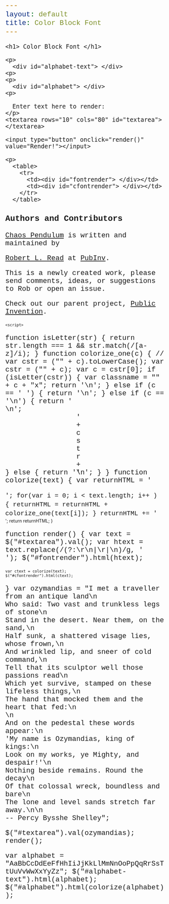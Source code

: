 ```yaml
---
layout: default
title: Color Block Font
---
```

    
    
<style>
    <!--- My color palette will be : Red Green Yellow Cyan Black
a: r r
b: g y
c: m g
d: r m
e: g g
f: r g
g: g m
h: c y
i: y y
j: y m
k: y c
l: c r
m: g r
n: r y
o: c c
p: c g
q: m c
r: r m
s: g c
t: m y
u: m m
v: r c
w: y r
x: y g
y: c m
z: m r
--->

  
    .ax {
	position: relative;
    }
span.ax::before {
    content: " ";
    background-color: red;
    position:absolute; 
    top: -20px; 
    left: 0;  
    width: 10px; 
    height: 10px; 
    border: 1px solid #000000
}
span.ax::after {
    content: " ";
    background-color: red;
    position:absolute; 
    top: -10px; 
    left: 0;  
    width: 10px; 
    height: 10px; 
    border: 1px solid #000000
}
    .bx {
	position: relative;
    }
span.bx::before {
    content: " ";
    background-color: green;
    position:absolute; 
    top: -20px; 
    left: 0;  
    width: 10px; 
    height: 10px; 
    border: 1px solid #000000
}
span.bx::after {
    content: " ";
    background-color: yellow;
    position:absolute; 
    top: -10px; 
    left: 0;  
    width: 10px; 
    height: 10px; 
    border: 1px solid #000000
}


    .cx {
	position: relative;
    }
span.cx::before {
    content: " ";
    background-color: black;
    position:absolute; 
    top: -20px; 
    left: 0;  
    width: 10px; 
    height: 10px; 
    border: 1px solid #000000
}
span.cx::after {
    content: " ";
    background-color: green;
    position:absolute; 
    top: -10px; 
    left: 0;  
    width: 10px; 
    height: 10px; 
    border: 1px solid #000000
}

    .dx {
	position: relative;
    }
span.dx::before {
    content: " ";
    background-color: red;
    position:absolute; 
    top: -20px; 
    left: 0;  
    width: 10px; 
    height: 10px; 
    border: 1px solid #000000
}
span.dx::after {
    content: " ";
    background-color: black;
    position:absolute; 
    top: -10px; 
    left: 0;  
    width: 10px; 
    height: 10px; 
    border: 1px solid #000000
}

    .ex {
	position: relative;
    }
span.ex::before {
    content: " ";
    background-color: green;
    position:absolute; 
    top: -20px; 
    left: 0;  
    width: 10px; 
    height: 10px; 
    border: 1px solid #000000
}
span.ex::after {
    content: " ";
    background-color: green;
    position:absolute; 
    top: -10px; 
    left: 0;  
    width: 10px; 
    height: 10px; 
    border: 1px solid #000000
}

    .fx {
	position: relative;
    }
span.fx::before {
    content: " ";
    background-color: red;
    position:absolute; 
    top: -20px; 
    left: 0;  
    width: 10px; 
    height: 10px; 
    border: 1px solid #000000
}
span.fx::after {
    content: " ";
    background-color: green;
    position:absolute; 
    top: -10px; 
    left: 0;  
    width: 10px; 
    height: 10px; 
    border: 1px solid #000000
}


    .gx {
	position: relative;
    }
span.gx::before {
    content: " ";
    background-color: green;
    position:absolute; 
    top: -20px; 
    left: 0;  
    width: 10px; 
    height: 10px; 
    border: 1px solid #000000
}
span.gx::after {
    content: " ";
    background-color: black;
    position:absolute; 
    top: -10px; 
    left: 0;  
    width: 10px; 
    height: 10px; 
    border: 1px solid #000000
}
    .hx {
	position: relative;
    }
span.hx::before {
    content: " ";
    background-color: cyan;
    position:absolute; 
    top: -20px; 
    left: 0;  
    width: 10px; 
    height: 10px; 
    border: 1px solid #000000
}
span.hx::after {
    content: " ";
    background-color: yellow;
    position:absolute; 
    top: -10px; 
    left: 0;  
    width: 10px; 
    height: 10px; 
    border: 1px solid #000000
}


    .ix {
	position: relative;
    }
span.ix::before {
    content: " ";
    background-color: yellow;
    position:absolute; 
    top: -20px; 
    left: 0;  
    width: 10px; 
    height: 10px; 
    border: 1px solid #000000
}
span.ix::after {
    content: " ";
    background-color: yellow;
    position:absolute; 
    top: -10px; 
    left: 0;  
    width: 10px; 
    height: 10px; 
    border: 1px solid #000000
}

    .jx {
	position: relative;
    }
span.jx::before {
    content: " ";
    background-color: yellow;
    position:absolute; 
    top: -20px; 
    left: 0;  
    width: 10px; 
    height: 10px; 
    border: 1px solid #000000
}
span.jx::after {
    content: " ";
    background-color: black;
    position:absolute; 
    top: -10px; 
    left: 0;  
    width: 10px; 
    height: 10px; 
    border: 1px solid #000000
}

    .kx {
	position: relative;
    }
span.kx::before {
    content: " ";
    background-color: yellow;
    position:absolute; 
    top: -20px; 
    left: 0;  
    width: 10px; 
    height: 10px; 
    border: 1px solid #000000
}
span.kx::after {
    content: " ";
    background-color: cyan;
    position:absolute; 
    top: -10px; 
    left: 0;  
    width: 10px; 
    height: 10px; 
    border: 1px solid #000000
}

    .lx {
	position: relative;
    }
span.lx::before {
    content: " ";
    background-color: cyan;
    position:absolute; 
    top: -20px; 
    left: 0;  
    width: 10px; 
    height: 10px; 
    border: 1px solid #000000
}
span.lx::after {
    content: " ";
    background-color: red;
    position:absolute; 
    top: -10px; 
    left: 0;  
    width: 10px; 
    height: 10px; 
    border: 1px solid #000000
}

    .mx {
	position: relative;
    }

span.mx::before {
    content: " ";
    background-color: green;
    position:absolute; 
    top: -20px; 
    left: 0;  
    width: 10px; 
    height: 10px; 
    border: 1px solid #000000
}
span.mx::after {
    content: " ";
    background-color: red;
    position:absolute; 
    top: -10px; 
    left: 0;  
    width: 10px; 
    height: 10px; 
    border: 1px solid #000000
}
    .nx {
	position: relative;
    }
span.nx::before {
    content: " ";
    background-color: red;
    position:absolute; 
    top: -20px; 
    left: 0;  
    width: 10px; 
    height: 10px; 
    border: 1px solid #000000
}
span.nx::after {
    content: " ";
    background-color: yellow;
    position:absolute; 
    top: -10px; 
    left: 0;  
    width: 10px; 
    height: 10px; 
    border: 1px solid #000000
}


    .ox {
	position: relative;
    }
span.ox::before {
    content: " ";
    background-color: cyan;
    position:absolute; 
    top: -20px; 
    left: 0;  
    width: 10px; 
    height: 10px; 
    border: 1px solid #000000
}
span.ox::after {
    content: " ";
    background-color: cyan;
    position:absolute; 
    top: -10px; 
    left: 0;  
    width: 10px; 
    height: 10px; 
    border: 1px solid #000000
}

    .px {
	position: relative;
    }
span.px::before {
    content: " ";
    background-color: cyan;
    position:absolute; 
    top: -20px; 
    left: 0;  
    width: 10px; 
    height: 10px; 
    border: 1px solid #000000
}
span.px::after {
    content: " ";
    background-color: green;
    position:absolute; 
    top: -10px; 
    left: 0;  
    width: 10px; 
    height: 10px; 
    border: 1px solid #000000
}

    .qx {
	position: relative;
    }
span.qx::before {
    content: " ";
    background-color: black;
    position:absolute; 
    top: -20px; 
    left: 0;  
    width: 10px; 
    height: 10px; 
    border: 1px solid #000000
}
span.qx::after {
    content: " ";
    background-color: cyan;
    position:absolute; 
    top: -10px; 
    left: 0;  
    width: 10px; 
    height: 10px; 
    border: 1px solid #000000
}

    .rx {
	position: relative;
    }
span.rx::before {
    content: " ";
    background-color: red;
    position:absolute; 
    top: -20px; 
    left: 0;  
    width: 10px; 
    height: 10px; 
    border: 1px solid #000000
}
span.rx::after {
    content: " ";
    background-color: black;
    position:absolute; 
    top: -10px; 
    left: 0;  
    width: 10px; 
    height: 10px; 
    border: 1px solid #000000
}


    .sx {
	position: relative;
    }
span.sx::before {
    content: " ";
    background-color: green;
    position:absolute; 
    top: -20px; 
    left: 0;  
    width: 10px; 
    height: 10px; 
    border: 1px solid #000000
}
span.sx::after {
    content: " ";
    background-color: cyan;
    position:absolute; 
    top: -10px; 
    left: 0;  
    width: 10px; 
    height: 10px; 
    border: 1px solid #000000
}
    .tx {
	position: relative;
    }
span.tx::before {
    content: " ";
    background-color: black;
    position:absolute; 
    top: -20px; 
    left: 0;  
    width: 10px; 
    height: 10px; 
    border: 1px solid #000000
}
span.tx::after {
    content: " ";
    background-color: yellow;
    position:absolute; 
    top: -10px; 
    left: 0;  
    width: 10px; 
    height: 10px; 
    border: 1px solid #000000
}


    .ux {
	position: relative;
    }
span.ux::before {
    content: " ";
    background-color: black;
    position:absolute; 
    top: -20px; 
    left: 0;  
    width: 10px; 
    height: 10px; 
    border: 1px solid #000000
}
span.ux::after {
    content: " ";
    background-color: black;
    position:absolute; 
    top: -10px; 
    left: 0;  
    width: 10px; 
    height: 10px; 
    border: 1px solid #000000
}

    .vx {
	position: relative;
    }
span.vx::before {
    content: " ";
    background-color: red;
    position:absolute; 
    top: -20px; 
    left: 0;  
    width: 10px; 
    height: 10px; 
    border: 1px solid #000000
}
span.vx::after {
    content: " ";
    background-color: cyan;
    position:absolute; 
    top: -10px; 
    left: 0;  
    width: 10px; 
    height: 10px; 
    border: 1px solid #000000
}

    .wx {
	position: relative;
    }
span.wx::before {
    content: " ";
    background-color: yellow;
    position:absolute; 
    top: -20px; 
    left: 0;  
    width: 10px; 
    height: 10px; 
    border: 1px solid #000000
}
span.wx::after {
    content: " ";
    background-color: red;
    position:absolute; 
    top: -10px; 
    left: 0;  
    width: 10px; 
    height: 10px; 
    border: 1px solid #000000
}

    .xx {
	position: relative;
    }
span.xx::before {
    content: " ";
    background-color: yellow;
    position:absolute; 
    top: -20px; 
    left: 0;  
    width: 10px; 
    height: 10px; 
    border: 1px solid #000000
}
span.xx::after {
    content: " ";
    background-color: green;
    position:absolute; 
    top: -10px; 
    left: 0;  
    width: 10px; 
    height: 10px; 
    border: 1px solid #000000
}

    .yx {
	position: relative;
    }
span.yx::before {
    content: " ";
    background-color: cyan;
    position:absolute; 
    top: -20px; 
    left: 0;  
    width: 10px; 
    height: 10px; 
    border: 1px solid #000000
}
span.yx::after {
    content: " ";
    background-color: black;
    position:absolute; 
    top: -10px; 
    left: 0;  
    width: 10px; 
    height: 10px; 
    border: 1px solid #000000
}

    .zx {
	position: relative;
    }
span.zx::before {
    content: " ";
    background-color: black;
    position:absolute; 
    top: -20px; 
    left: 0;  
    width: 10px; 
    height: 10px; 
    border: 1px solid #000000
}
span.zx::after {
    content: " ";
    background-color: red;
    position:absolute; 
    top: -10px; 
    left: 0;  
    width: 10px; 
    height: 10px; 
    border: 1px solid #000000
}



    .Ax {
	position: relative;
    }
span.Ax::before {
    content: " ";
    background-color: red;
    position:absolute; 
    top: -22px; 
    left: 0;  
    width: 10px; 
    height: 12px; 
    border: 1px solid #000000
}
span.Ax::after {
    content: " ";
    background-color: red;
    position:absolute; 
    top: -10px; 
    left: 0;  
    width: 10px; 
    height: 12px; 
    border: 1px solid #000000
}
    .Bx {
	position: relative;
    }
span.Bx::before {
    content: " ";
    background-color: green;
    position:absolute; 
    top: -22px; 
    left: 0;  
    width: 10px; 
    height: 12px; 
    border: 1px solid #000000
}
span.Bx::after {
    content: " ";
    background-color: yellow;
    position:absolute; 
    top: -10px; 
    left: 0;  
    width: 10px; 
    height: 12px; 
    border: 1px solid #000000
}


    .Cx {
	position: relative;
    }
span.Cx::before {
    content: " ";
    background-color: black;
    position:absolute; 
    top: -22px; 
    left: 0;  
    width: 10px; 
    height: 12px; 
    border: 1px solid #000000
}
span.Cx::after {
    content: " ";
    background-color: green;
    position:absolute; 
    top: -10px; 
    left: 0;  
    width: 10px; 
    height: 12px; 
    border: 1px solid #000000
}

    .Dx {
	position: relative;
    }
span.Dx::before {
    content: " ";
    background-color: red;
    position:absolute; 
    top: -22px; 
    left: 0;  
    width: 10px; 
    height: 12px; 
    border: 1px solid #000000
}
span.Dx::after {
    content: " ";
    background-color: black;
    position:absolute; 
    top: -10px; 
    left: 0;  
    width: 10px; 
    height: 12px; 
    border: 1px solid #000000
}

    .Ex {
	position: relative;
    }
span.Ex::before {
    content: " ";
    background-color: green;
    position:absolute; 
    top: -22px; 
    left: 0;  
    width: 10px; 
    height: 12px; 
    border: 1px solid #000000
}
span.Ex::after {
    content: " ";
    background-color: green;
    position:absolute; 
    top: -10px; 
    left: 0;  
    width: 10px; 
    height: 12px; 
    border: 1px solid #000000
}

    .Fx {
	position: relative;
    }
span.Fx::before {
    content: " ";
    background-color: red;
    position:absolute; 
    top: -22px; 
    left: 0;  
    width: 10px; 
    height: 12px; 
    border: 1px solid #000000
}
span.Fx::after {
    content: " ";
    background-color: green;
    position:absolute; 
    top: -10px; 
    left: 0;  
    width: 10px; 
    height: 12px; 
    border: 1px solid #000000
}


    .Gx {
	position: relative;
    }
span.Gx::before {
    content: " ";
    background-color: green;
    position:absolute; 
    top: -22px; 
    left: 0;  
    width: 10px; 
    height: 12px; 
    border: 1px solid #000000
}
span.Gx::after {
    content: " ";
    background-color: black;
    position:absolute; 
    top: -10px; 
    left: 0;  
    width: 10px; 
    height: 12px; 
    border: 1px solid #000000
}
    .Hx {
	position: relative;
    }
span.Hx::before {
    content: " ";
    background-color: cyan;
    position:absolute; 
    top: -22px; 
    left: 0;  
    width: 10px; 
    height: 12px; 
    border: 1px solid #000000
}
span.Hx::after {
    content: " ";
    background-color: yellow;
    position:absolute; 
    top: -10px; 
    left: 0;  
    width: 10px; 
    height: 12px; 
    border: 1px solid #000000
}


    .Ix {
	position: relative;
    }
span.Ix::before {
    content: " ";
    background-color: yellow;
    position:absolute; 
    top: -22px; 
    left: 0;  
    width: 10px; 
    height: 12px; 
    border: 1px solid #000000
}
span.Ix::after {
    content: " ";
    background-color: yellow;
    position:absolute; 
    top: -10px; 
    left: 0;  
    width: 10px; 
    height: 12px; 
    border: 1px solid #000000
}

    .Jx {
	position: relative;
    }
span.Jx::before {
    content: " ";
    background-color: yellow;
    position:absolute; 
    top: -22px; 
    left: 0;  
    width: 10px; 
    height: 12px; 
    border: 1px solid #000000
}
span.Jx::after {
    content: " ";
    background-color: black;
    position:absolute; 
    top: -10px; 
    left: 0;  
    width: 10px; 
    height: 12px; 
    border: 1px solid #000000
}

    .Kx {
	position: relative;
    }
span.Kx::before {
    content: " ";
    background-color: yellow;
    position:absolute; 
    top: -22px; 
    left: 0;  
    width: 10px; 
    height: 12px; 
    border: 1px solid #000000
}
span.Kx::after {
    content: " ";
    background-color: cyan;
    position:absolute; 
    top: -10px; 
    left: 0;  
    width: 10px; 
    height: 12px; 
    border: 1px solid #000000
}

    .Lx {
	position: relative;
    }
span.Lx::before {
    content: " ";
    background-color: cyan;
    position:absolute; 
    top: -22px; 
    left: 0;  
    width: 10px; 
    height: 12px; 
    border: 1px solid #000000
}
span.Lx::after {
    content: " ";
    background-color: red;
    position:absolute; 
    top: -10px; 
    left: 0;  
    width: 10px; 
    height: 12px; 
    border: 1px solid #000000
}

    .Mx {
	position: relative;
    }

span.Mx::before {
    content: " ";
    background-color: green;
    position:absolute; 
    top: -22px; 
    left: 0;  
    width: 10px; 
    height: 12px; 
    border: 1px solid #000000
}
span.Mx::after {
    content: " ";
    background-color: red;
    position:absolute; 
    top: -10px; 
    left: 0;  
    width: 10px; 
    height: 12px; 
    border: 1px solid #000000
}
    .Nx {
	position: relative;
    }
span.Nx::before {
    content: " ";
    background-color: red;
    position:absolute; 
    top: -22px; 
    left: 0;  
    width: 10px; 
    height: 12px; 
    border: 1px solid #000000
}
span.Nx::after {
    content: " ";
    background-color: yellow;
    position:absolute; 
    top: -10px; 
    left: 0;  
    width: 10px; 
    height: 12px; 
    border: 1px solid #000000
}


    .Ox {
	position: relative;
    }
span.Ox::before {
    content: " ";
    background-color: cyan;
    position:absolute; 
    top: -22px; 
    left: 0;  
    width: 10px; 
    height: 12px; 
    border: 1px solid #000000
}
span.Ox::after {
    content: " ";
    background-color: cyan;
    position:absolute; 
    top: -10px; 
    left: 0;  
    width: 10px; 
    height: 12px; 
    border: 1px solid #000000
}

    .Px {
	position: relative;
    }
span.Px::before {
    content: " ";
    background-color: cyan;
    position:absolute; 
    top: -22px; 
    left: 0;  
    width: 10px; 
    height: 12px; 
    border: 1px solid #000000
}
span.Px::after {
    content: " ";
    background-color: green;
    position:absolute; 
    top: -10px; 
    left: 0;  
    width: 10px; 
    height: 12px; 
    border: 1px solid #000000
}

    .Qx {
	position: relative;
    }
span.Qx::before {
    content: " ";
    background-color: black;
    position:absolute; 
    top: -22px; 
    left: 0;  
    width: 10px; 
    height: 12px; 
    border: 1px solid #000000
}
span.Qx::after {
    content: " ";
    background-color: cyan;
    position:absolute; 
    top: -10px; 
    left: 0;  
    width: 10px; 
    height: 12px; 
    border: 1px solid #000000
}

    .Rx {
	position: relative;
    }
span.Rx::before {
    content: " ";
    background-color: red;
    position:absolute; 
    top: -22px; 
    left: 0;  
    width: 10px; 
    height: 12px; 
    border: 1px solid #000000
}
span.Rx::after {
    content: " ";
    background-color: black;
    position:absolute; 
    top: -10px; 
    left: 0;  
    width: 10px; 
    height: 12px; 
    border: 1px solid #000000
}


    .Sx {
	position: relative;
    }
span.Sx::before {
    content: " ";
    background-color: green;
    position:absolute; 
    top: -22px; 
    left: 0;  
    width: 10px; 
    height: 12px; 
    border: 1px solid #000000
}
span.Sx::after {
    content: " ";
    background-color: cyan;
    position:absolute; 
    top: -10px; 
    left: 0;  
    width: 10px; 
    height: 12px; 
    border: 1px solid #000000
}
    .Tx {
	position: relative;
    }
span.Tx::before {
    content: " ";
    background-color: black;
    position:absolute; 
    top: -22px; 
    left: 0;  
    width: 10px; 
    height: 12px; 
    border: 1px solid #000000
}
span.Tx::after {
    content: " ";
    background-color: yellow;
    position:absolute; 
    top: -10px; 
    left: 0;  
    width: 10px; 
    height: 12px; 
    border: 1px solid #000000
}


    .Ux {
	position: relative;
    }
span.Ux::before {
    content: " ";
    background-color: black;
    position:absolute; 
    top: -22px; 
    left: 0;  
    width: 10px; 
    height: 12px; 
    border: 1px solid #000000
}
span.Ux::after {
    content: " ";
    background-color: black;
    position:absolute; 
    top: -10px; 
    left: 0;  
    width: 10px; 
    height: 12px; 
    border: 1px solid #000000
}

    .Vx {
	position: relative;
    }
span.Vx::before {
    content: " ";
    background-color: red;
    position:absolute; 
    top: -22px; 
    left: 0;  
    width: 10px; 
    height: 12px; 
    border: 1px solid #000000
}
span.Vx::after {
    content: " ";
    background-color: cyan;
    position:absolute; 
    top: -10px; 
    left: 0;  
    width: 10px; 
    height: 12px; 
    border: 1px solid #000000
}

    .Wx {
	position: relative;
    }
span.Wx::before {
    content: " ";
    background-color: yellow;
    position:absolute; 
    top: -22px; 
    left: 0;  
    width: 10px; 
    height: 12px; 
    border: 1px solid #000000
}
span.Wx::after {
    content: " ";
    background-color: red;
    position:absolute; 
    top: -10px; 
    left: 0;  
    width: 10px; 
    height: 12px; 
    border: 1px solid #000000
}

    .Xx {
	position: relative;
    }
span.Xx::before {
    content: " ";
    background-color: yellow;
    position:absolute; 
    top: -22px; 
    left: 0;  
    width: 10px; 
    height: 12px; 
    border: 1px solid #000000
}
span.Xx::after {
    content: " ";
    background-color: green;
    position:absolute; 
    top: -10px; 
    left: 0;  
    width: 10px; 
    height: 12px; 
    border: 1px solid #000000
}

    .Yx {
	position: relative;
    }
span.Yx::before {
    content: " ";
    background-color: cyan;
    position:absolute; 
    top: -22px; 
    left: 0;  
    width: 10px; 
    height: 12px; 
    border: 1px solid #000000
}
span.Yx::after {
    content: " ";
    background-color: black;
    position:absolute; 
    top: -10px; 
    left: 0;  
    width: 10px; 
    height: 12px; 
    border: 1px solid #000000
}

    .Zx {
	position: relative;
    }
span.Zx::before {
    content: " ";
    background-color: black;
    position:absolute; 
    top: -22px; 
    left: 0;  
    width: 10px; 
    height: 12px; 
    border: 1px solid #000000
}
span.Zx::after {
    content: " ";
    background-color: red;
    position:absolute; 
    top: -10px; 
    left: 0;  
    width: 10px; 
    height: 12px; 
    border: 1px solid #000000
}


p,span,div {
    font-family: "Courier";
    font-size: 22px;
}

    .color-block {
	line-height: 28px;
	font-family: "Courier";
	font-size: 20px;
    }
</style>
     
  <div id="content-wrapper">
    <div class="inner clearfix">
      <section id="main-content">
	<section id="textsection" style="{border: red;}">
	</section>

	<h1> Color Block Font </h1>    

	<p>
	  <div id="alphabet-text"> </div>
	<p>
	<p>
	  <div id="alphabet"> </div>
	<p>

	  Enter text here to render:
	</p>
	<textarea rows="10" cols="80" id="textarea"></textarea>
	
	<input type="button" onclick="render()" value="Render!"></input>

	<p>
	  <table>
	    <tr>
	      <td><div id="fontrender"> </div></td>
	      <td><div id="cfontrender"> </div></td>
	    </tr>
	  </table>
</body>




<h3>
  <a id="authors-and-contributors" class="anchor" href="#authors-and-contributors" aria-hidden="true"><span aria-hidden="true" class="octicon octicon-link"></span></a>Authors and Contributors</h3>

<p><a href="https://github.com/PubInv/chaos-pendulum">Chaos Pendulum</a> is written and maintained by

  <a href="mailto:read.robert@gmail.com">Robert L. Read</a> at <a href="https://github.com/PubInv">PubInv</a>.</p>

<p> This is a newly created work, please send comments, ideas, or suggestions to Rob or open an issue.</p>

<p>Check out our parent project, <a href="https://pubinv.github.io/PubInv">Public Invention</a>.</p>

</section>
</div>
</div>

    <script>
function isLetter(str) {
	return str.length === 1 && str.match(/[a-z]/i);
}
function colorize_one(c) {
//    var cstr = ("" + c).toLowerCase();
    var cstr = ("" + c);
    var c = cstr[0];
    if (isLetter(cstr)) {
	var classname = "" + c + "x";
	return '<span  class="'+classname+'" style="display: inline-block; width: 0px;"><span>  </span></span>\n';
    } else if (c == ' ') {
	return '<span style="display: inline-block; width: 0px;">&nbsp;</span>\n';
    } else if (c == '\n') {
	return '<br>\n';	
    } else {
    	return '<span style="display: inline-block;  width: 0px;">'+cstr+'</span>\n';
    }
}
function colorize(text) {
    var returnHTML = '<div class="color-block">';
    for(var i = 0; i < text.length; i++ ) {
	returnHTML = returnHTML + colorize_one(text[i]);
    }
    returnHTML += '</div>';
    return returnHTML;
}

function render() {
    var text = $("#textarea").val();
    var htext = text.replace(/(?:\r\n|\r|\n)/g, '<br />');
    $("#fontrender").html(htext);

    var ctext = colorize(text);
    $("#cfontrender").html(ctext);
}
var ozymandias = "I met a traveller from an antique land\n\
Who said: Two vast and trunkless legs of stone\n\
Stand in the desert. Near them, on the sand,\n\
Half sunk, a shattered visage lies, whose frown,\n\
And wrinkled lip, and sneer of cold command,\n\
Tell that its sculptor well those passions read\n\
Which yet survive, stamped on these lifeless things,\n\
The hand that mocked them and the heart that fed:\n\
\n\
And on the pedestal these words appear:\n\
'My name is Ozymandias, king of kings:\n\
Look on my works, ye Mighty, and despair!'\n\
Nothing beside remains. Round the decay\n\
Of that colossal wreck, boundless and bare\n\
The lone and level sands stretch far away.\n\n\
-- Percy Bysshe Shelley";

$("#textarea").val(ozymandias);
render();

var alphabet = "AaBbCcDdEeFfHhIiJjKkLlMmNnOoPpQqRrSsTtUuVvWwXxYyZz";
$("#alphabet-text").html(alphabet);
$("#alphabet").html(colorize(alphabet));
</script>
  

